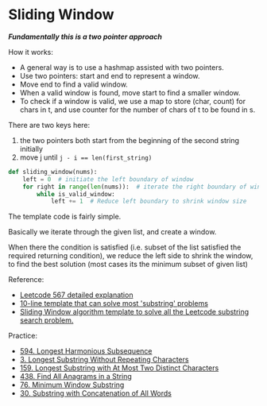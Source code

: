 # Sliding Window

***Fundamentally this is a two pointer approach***

How it works:

- A general way is to use a hashmap assisted with two pointers.
- Use two pointers: start and end to represent a window.
- Move end to find a valid window.
- When a valid window is found, move start to find a smaller window.
- To check if a window is valid, we use a map to store (char, count) for chars in t, and use counter for the number of chars of t to be found in s.

There are two keys here:
1. the two pointers both start from the beginning of the second string initially
2. move j until `j - i == len(first_string)`


```python
def sliding_window(nums):
    left = 0  # initiate the left boundary of window
    for right in range(len(nums)):  # iterate the right boundary of window
        while is_valid_window:
            left += 1  # Reduce left boundary to shrink window size
```

The template code is fairly simple.

Basically we iterate through the given list, and create a window. 

When there the condition is satisfied (i.e. subset of the list satisfied the required returning condition), we reduce the left side to shrink the window, to find the best solution (most cases its the minimum subset of given list)


Reference:

- [Leetcode 567 detailed explanation](https://leetcode.com/problems/permutation-in-string/discuss/638531/Java-or-C%2B%2B-or-Python3-or-Detailed-explanation-or-O(N)-time)
- [10-line template that can solve most 'substring' problems
](https://leetcode.com/problems/minimum-window-substring/discuss/26808/here-is-a-10-line-template-that-can-solve-most-substring-problems)
- [Sliding Window algorithm template to solve all the Leetcode substring search problem.](https://leetcode.com/problems/find-all-anagrams-in-a-string/discuss/92007/Sliding-Window-algorithm-template-to-solve-all-the-Leetcode-substring-search-problem.)


Practice:

- [594. Longest Harmonious Subsequence](https://leetcode.com/problems/longest-harmonious-subsequence/)
- [3. Longest Substring Without Repeating Characters](https://leetcode.com/problems/longest-substring-without-repeating-characters/)
- [159. Longest Substring with At Most Two Distinct Characters](https://leetcode.com/problems/longest-substring-with-at-most-two-distinct-characters/)
- [438. Find All Anagrams in a String](https://leetcode.com/problems/find-all-anagrams-in-a-string/)
- [76. Minimum Window Substring](https://leetcode.com/problems/minimum-window-substring/)
- [30. Substring with Concatenation of All Words](https://leetcode.com/problems/substring-with-concatenation-of-all-words/)

